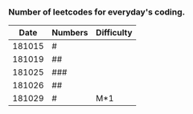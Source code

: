 ### Number of leetcodes for everyday's coding. 

| Date |Numbers	|Difficulty	|
|------|-------	|---------	|
|181015|#		| 			|
|181019|##		| 			|
|181025|###		| 			|
|181026|##		|  			|
|181029|#		|M*1		|
